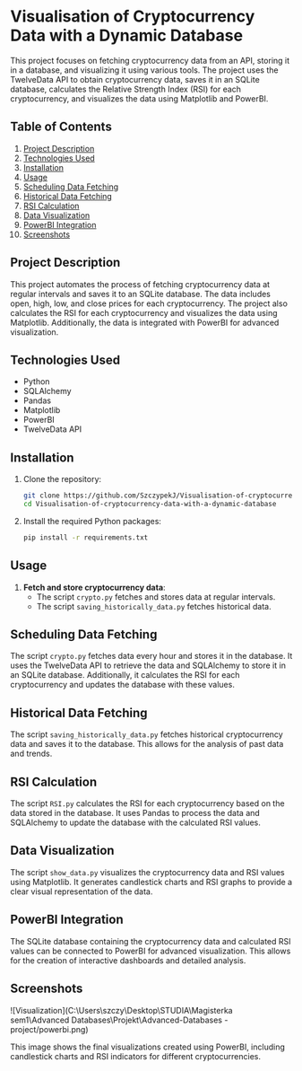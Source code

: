 
# Visualisation of Cryptocurrency Data with a Dynamic Database

This project focuses on fetching cryptocurrency data from an API, storing it in a database, and visualizing it using various tools. The project uses the TwelveData API to obtain cryptocurrency data, saves it in an SQLite database, calculates the Relative Strength Index (RSI) for each cryptocurrency, and visualizes the data using Matplotlib and PowerBI.

## Table of Contents
1. [Project Description](#project-description)
2. [Technologies Used](#technologies-used)
3. [Installation](#installation)
4. [Usage](#usage)
5. [Scheduling Data Fetching](#scheduling-data-fetching)
6. [Historical Data Fetching](#historical-data-fetching)
7. [RSI Calculation](#rsi-calculation)
8. [Data Visualization](#data-visualization)
9. [PowerBI Integration](#powerbi-integration)
10. [Screenshots](#screenshots)

## Project Description

This project automates the process of fetching cryptocurrency data at regular intervals and saves it to an SQLite database. The data includes open, high, low, and close prices for each cryptocurrency. The project also calculates the RSI for each cryptocurrency and visualizes the data using Matplotlib. Additionally, the data is integrated with PowerBI for advanced visualization.

## Technologies Used

- Python
- SQLAlchemy
- Pandas
- Matplotlib
- PowerBI
- TwelveData API

## Installation

1. Clone the repository:
   ```sh
   git clone https://github.com/SzczypekJ/Visualisation-of-cryptocurrency-data-with-a-dynamic-database.git
   cd Visualisation-of-cryptocurrency-data-with-a-dynamic-database
   ```

2. Install the required Python packages:
   ```sh
   pip install -r requirements.txt
   ```

## Usage

1. **Fetch and store cryptocurrency data**:
   - The script `crypto.py` fetches and stores data at regular intervals.
   - The script `saving_historically_data.py` fetches historical data.


## Scheduling Data Fetching

The script `crypto.py` fetches data every hour and stores it in the database. It uses the TwelveData API to retrieve the data and SQLAlchemy to store it in an SQLite database. Additionally, it calculates the RSI for each cryptocurrency and updates the database with these values.

## Historical Data Fetching

The script `saving_historically_data.py` fetches historical cryptocurrency data and saves it to the database. This allows for the analysis of past data and trends.

## RSI Calculation

The script `RSI.py` calculates the RSI for each cryptocurrency based on the data stored in the database. It uses Pandas to process the data and SQLAlchemy to update the database with the calculated RSI values.

## Data Visualization

The script `show_data.py` visualizes the cryptocurrency data and RSI values using Matplotlib. It generates candlestick charts and RSI graphs to provide a clear visual representation of the data.

## PowerBI Integration

The SQLite database containing the cryptocurrency data and calculated RSI values can be connected to PowerBI for advanced visualization. This allows for the creation of interactive dashboards and detailed analysis.

## Screenshots

![Visualization](C:\Users\szczy\Desktop\STUDIA\Magisterka sem1\Advanced Databases\Projekt\Advanced-Databases - project/powerbi.png)

This image shows the final visualizations created using PowerBI, including candlestick charts and RSI indicators for different cryptocurrencies.